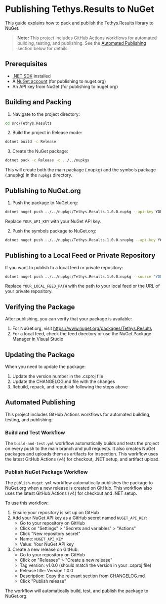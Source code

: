 # Publishing Tethys.Results to NuGet

This guide explains how to pack and publish the Tethys.Results library to NuGet.

> **Note:** This project includes GitHub Actions workflows for automated building, testing, and publishing. See the [Automated Publishing](#automated-publishing) section below for details.

## Prerequisites

- [.NET SDK](https://dotnet.microsoft.com/download) installed
- A [NuGet account](https://www.nuget.org/users/account/LogOn) (for publishing to nuget.org)
- An API key from NuGet (for publishing to nuget.org)

## Building and Packing

1. Navigate to the project directory:

```bash
cd src/Tethys.Results
```

2. Build the project in Release mode:

```bash
dotnet build -c Release
```

3. Create the NuGet package:

```bash
dotnet pack -c Release -o ../../nupkgs
```

This will create both the main package (.nupkg) and the symbols package (.snupkg) in the `nupkgs` directory.

## Publishing to NuGet.org

1. Push the package to NuGet.org:

```bash
dotnet nuget push ../../nupkgs/Tethys.Results.1.0.0.nupkg --api-key YOUR_API_KEY --source https://api.nuget.org/v3/index.json
```

Replace `YOUR_API_KEY` with your NuGet API key.

2. Push the symbols package to NuGet.org:

```bash
dotnet nuget push ../../nupkgs/Tethys.Results.1.0.0.snupkg --api-key YOUR_API_KEY --source https://api.nuget.org/v3/index.json
```

## Publishing to a Local Feed or Private Repository

If you want to publish to a local feed or private repository:

```bash
dotnet nuget push ../../nupkgs/Tethys.Results.1.0.0.nupkg --source "YOUR_LOCAL_FEED_PATH"
```

Replace `YOUR_LOCAL_FEED_PATH` with the path to your local feed or the URL of your private repository.

## Verifying the Package

After publishing, you can verify that your package is available:

1. For NuGet.org, visit https://www.nuget.org/packages/Tethys.Results
2. For a local feed, check the feed directory or use the NuGet Package Manager in Visual Studio

## Updating the Package

When you need to update the package:

1. Update the version number in the .csproj file
2. Update the CHANGELOG.md file with the changes
3. Rebuild, repack, and republish following the steps above

## Automated Publishing

This project includes GitHub Actions workflows for automated building, testing, and publishing:

### Build and Test Workflow

The `build-and-test.yml` workflow automatically builds and tests the project on every push to the main branch and pull requests. It also creates NuGet packages and uploads them as artifacts for inspection. This workflow uses the latest GitHub Actions (v4) for checkout, .NET setup, and artifact upload.

### Publish NuGet Package Workflow

The `publish-nuget.yml` workflow automatically publishes the package to NuGet.org when a new release is created on GitHub. This workflow also uses the latest GitHub Actions (v4) for checkout and .NET setup.

To use this workflow:

1. Ensure your repository is set up on GitHub
2. Add your NuGet API key as a GitHub secret named `NUGET_API_KEY`:
   - Go to your repository on GitHub
   - Click on "Settings" > "Secrets and variables" > "Actions"
   - Click "New repository secret"
   - Name: `NUGET_API_KEY`
   - Value: Your NuGet API key
3. Create a new release on GitHub:
   - Go to your repository on GitHub
   - Click on "Releases" > "Create a new release"
   - Tag version: v1.0.0 (should match the version in your .csproj file)
   - Release title: Version 1.0.0
   - Description: Copy the relevant section from CHANGELOG.md
   - Click "Publish release"

The workflow will automatically build, test, and publish the package to NuGet.org.
